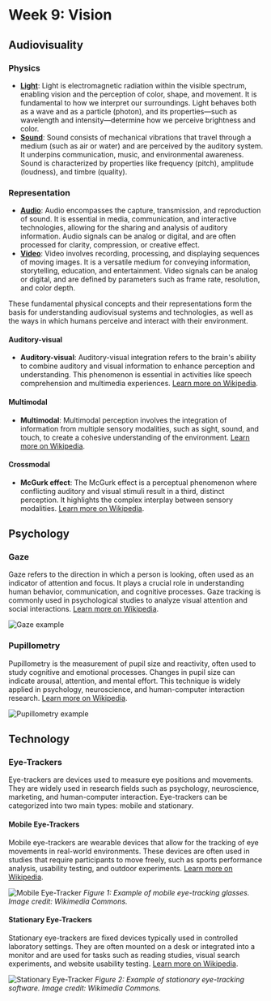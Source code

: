 # Week 9: Vision

## Audiovisuality

### Physics

- [**Light**](https://en.wikipedia.org/wiki/Light): Light is electromagnetic radiation within the visible spectrum, enabling vision and the perception of color, shape, and movement. It is fundamental to how we interpret our surroundings. Light behaves both as a wave and as a particle (photon), and its properties—such as wavelength and intensity—determine how we perceive brightness and color.
- [**Sound**](https://en.wikipedia.org/wiki/Sound): Sound consists of mechanical vibrations that travel through a medium (such as air or water) and are perceived by the auditory system. It underpins communication, music, and environmental awareness. Sound is characterized by properties like frequency (pitch), amplitude (loudness), and timbre (quality).

### Representation

- [**Audio**](https://en.wikipedia.org/wiki/Audio): Audio encompasses the capture, transmission, and reproduction of sound. It is essential in media, communication, and interactive technologies, allowing for the sharing and analysis of auditory information. Audio signals can be analog or digital, and are often processed for clarity, compression, or creative effect.
- [**Video**](https://en.wikipedia.org/wiki/Video): Video involves recording, processing, and displaying sequences of moving images. It is a versatile medium for conveying information, storytelling, education, and entertainment. Video signals can be analog or digital, and are defined by parameters such as frame rate, resolution, and color depth.

These fundamental physical concepts and their representations form the basis for understanding audiovisual systems and technologies, as well as the ways in which humans perceive and interact with their environment.


#### Auditory-visual
- **Auditory-visual**: Auditory-visual integration refers to the brain's ability to combine auditory and visual information to enhance perception and understanding. This phenomenon is essential in activities like speech comprehension and multimedia experiences. [Learn more on Wikipedia](https://en.wikipedia.org/wiki/Audiovisual).

#### Multimodal
- **Multimodal**: Multimodal perception involves the integration of information from multiple sensory modalities, such as sight, sound, and touch, to create a cohesive understanding of the environment. [Learn more on Wikipedia](https://en.wikipedia.org/wiki/Multimodal_perception).

#### Crossmodal
- **McGurk effect**: The McGurk effect is a perceptual phenomenon where conflicting auditory and visual stimuli result in a third, distinct perception. It highlights the complex interplay between sensory modalities. [Learn more on Wikipedia](https://en.wikipedia.org/wiki/McGurk_effect).

## Psychology

### Gaze
Gaze refers to the direction in which a person is looking, often used as an indicator of attention and focus. It plays a crucial role in understanding human behavior, communication, and cognitive processes. Gaze tracking is commonly used in psychological studies to analyze visual attention and social interactions. [Learn more on Wikipedia](https://en.wikipedia.org/wiki/Gaze).

![Gaze example](https://upload.wikimedia.org/wikipedia/commons/3/3c/Eye_tracking_software.png)

### Pupillometry
Pupillometry is the measurement of pupil size and reactivity, often used to study cognitive and emotional processes. Changes in pupil size can indicate arousal, attention, and mental effort. This technique is widely applied in psychology, neuroscience, and human-computer interaction research. [Learn more on Wikipedia](https://en.wikipedia.org/wiki/Pupillometry).

![Pupillometry example](https://upload.wikimedia.org/wikipedia/commons/4/4c/Pupil_dilation.png)

## Technology

### Eye-Trackers

Eye-trackers are devices used to measure eye positions and movements. They are widely used in research fields such as psychology, neuroscience, marketing, and human-computer interaction. Eye-trackers can be categorized into two main types: mobile and stationary.

#### Mobile Eye-Trackers
Mobile eye-trackers are wearable devices that allow for the tracking of eye movements in real-world environments. These devices are often used in studies that require participants to move freely, such as sports performance analysis, usability testing, and outdoor experiments. [Learn more on Wikipedia](https://en.wikipedia.org/wiki/Eye_tracking).

![Mobile Eye-Tracker](https://upload.wikimedia.org/wikipedia/commons/6/6e/Eye_tracking_glasses.jpg)
*Figure 1: Example of mobile eye-tracking glasses. Image credit: Wikimedia Commons.*

#### Stationary Eye-Trackers
Stationary eye-trackers are fixed devices typically used in controlled laboratory settings. They are often mounted on a desk or integrated into a monitor and are used for tasks such as reading studies, visual search experiments, and website usability testing. [Learn more on Wikipedia](https://en.wikipedia.org/wiki/Eye_tracking).

![Stationary Eye-Tracker](https://upload.wikimedia.org/wikipedia/commons/3/3c/Eye_tracking_software.png)
*Figure 2: Example of stationary eye-tracking software. Image credit: Wikimedia Commons.*

